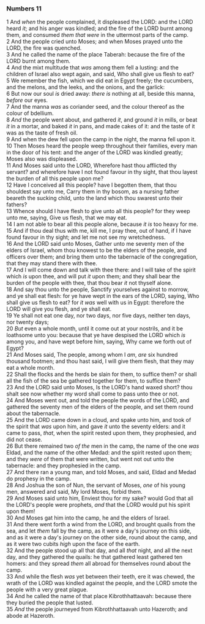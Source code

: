 ### Numbers 11

1 And *when* the people complained, it displeased the LORD: and the LORD heard *it*; and his anger was kindled; and the fire of the LORD burnt among them, and consumed *them that were* in the uttermost parts of the camp.  
2 And the people cried unto Moses; and when Moses prayed unto the LORD, the fire was quenched.  
3 And he called the name of the place Taberah: because the fire of the LORD burnt among them.  
4 And the mixt multitude that *was* among them fell a lusting: and the children of Israel also wept again, and said, Who shall give us flesh to eat?  
5 We remember the fish, which we did eat in Egypt freely; the cucumbers, and the melons, and the leeks, and the onions, and the garlick:  
6 But now our soul *is* dried away: *there is* nothing at all, beside this manna, *before* our eyes.  
7 And the manna *was* as coriander seed, and the colour thereof as the colour of bdellium.  
8 *And* the people went about, and gathered *it*, and ground *it* in mills, or beat *it* in a mortar, and baked *it* in pans, and made cakes of it: and the taste of it was as the taste of fresh oil.  
9 And when the dew fell upon the camp in the night, the manna fell upon it.  
10 Then Moses heard the people weep throughout their families, every man in the door of his tent: and the anger of the LORD was kindled greatly; Moses also was displeased.  
11 And Moses said unto the LORD, Wherefore hast thou afflicted thy servant? and wherefore have I not found favour in thy sight, that thou layest the burden of all this people upon me?  
12 Have I conceived all this people? have I begotten them, that thou shouldest say unto me, Carry them in thy bosom, as a nursing father beareth the sucking child, unto the land which thou swarest unto their fathers?  
13 Whence should I have flesh to give unto all this people? for they weep unto me, saying, Give us flesh, that we may eat.  
14 I am not able to bear all this people alone, because *it is* too heavy for me.  
15 And if thou deal thus with me, kill me, I pray thee, out of hand, if I have found favour in thy sight; and let me not see my wretchedness.  
16 And the LORD said unto Moses, Gather unto me seventy men of the elders of Israel, whom thou knowest to be the elders of the people, and officers over them; and bring them unto the tabernacle of the congregation, that they may stand there with thee.  
17 And I will come down and talk with thee there: and I will take of the spirit which *is* upon thee, and will put *it* upon them; and they shall bear the burden of the people with thee, that thou bear *it* not thyself alone.  
18 And say thou unto the people, Sanctify yourselves against to morrow, and ye shall eat flesh: for ye have wept in the ears of the LORD, saying, Who shall give us flesh to eat? for *it was* well with us in Egypt: therefore the LORD will give you flesh, and ye shall eat.  
19 Ye shall not eat one day, nor two days, nor five days, neither ten days, nor twenty days;  
20 *But* even a whole month, until it come out at your nostrils, and it be loathsome unto you: because that ye have despised the LORD which *is* among you, and have wept before him, saying, Why came we forth out of Egypt?  
21 And Moses said, The people, among whom I *am*, *are* six hundred thousand footmen; and thou hast said, I will give them flesh, that they may eat a whole month.  
22 Shall the flocks and the herds be slain for them, to suffice them? or shall all the fish of the sea be gathered together for them, to suffice them?  
23 And the LORD said unto Moses, Is the LORD's hand waxed short? thou shalt see now whether my word shall come to pass unto thee or not.  
24 And Moses went out, and told the people the words of the LORD, and gathered the seventy men of the elders of the people, and set them round about the tabernacle.  
25 And the LORD came down in a cloud, and spake unto him, and took of the spirit that *was* upon him, and gave *it* unto the seventy elders: and it came to pass, *that*, when the spirit rested upon them, they prophesied, and did not cease.  
26 But there remained two *of the* men in the camp, the name of the one *was* Eldad, and the name of the other Medad: and the spirit rested upon them; and they *were* of them that were written, but went not out unto the tabernacle: and they prophesied in the camp.  
27 And there ran a young man, and told Moses, and said, Eldad and Medad do prophesy in the camp.  
28 And Joshua the son of Nun, the servant of Moses, *one* of his young men, answered and said, My lord Moses, forbid them.  
29 And Moses said unto him, Enviest thou for my sake? would God that all the LORD's people were prophets, *and* that the LORD would put his spirit upon them!  
30 And Moses gat him into the camp, he and the elders of Israel.  
31 And there went forth a wind from the LORD, and brought quails from the sea, and let *them* fall by the camp, as it were a day's journey on this side, and as it were a day's journey on the other side, round about the camp, and as it were two cubits *high* upon the face of the earth.  
32 And the people stood up all that day, and all *that* night, and all the next day, and they gathered the quails: he that gathered least gathered ten homers: and they spread *them* all abroad for themselves round about the camp.  
33 And while the flesh *was* yet between their teeth, ere it was chewed, the wrath of the LORD was kindled against the people, and the LORD smote the people with a very great plague.  
34 And he called the name of that place Kibrothhattaavah: because there they buried the people that lusted.  
35 *And* the people journeyed from Kibrothhattaavah unto Hazeroth; and abode at Hazeroth.  
